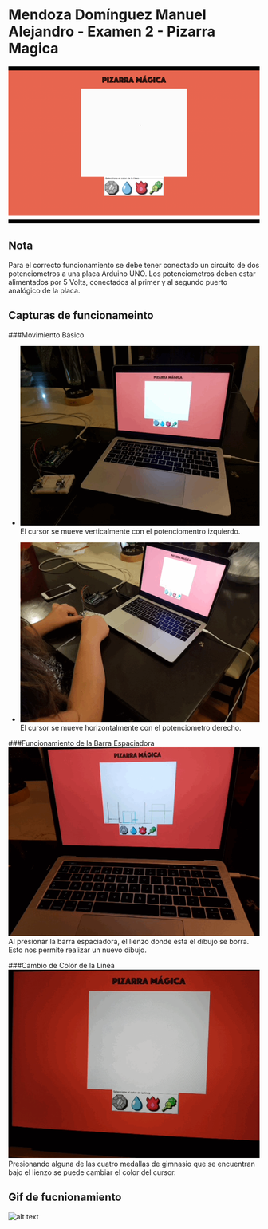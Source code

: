 Mendoza Domínguez Manuel Alejandro - Examen 2 - Pizarra Magica
======
![alt text](ReadmeAssets/p_m_sh.png "Pizarra Magica")

## Nota
Para el correcto funcionamiento se debe tener conectado un circuito de dos potenciometros
a una placa Arduino UNO. Los potenciometros deben estar alimentados por 5 Volts, conectados
al primer y al segundo puerto analógico de la placa.


## Capturas de funcionameinto
###Movimiento Básico
* ![alt text](ReadmeAssets/p_m_1.gif "Pizarra Magica - Movimiento Vertical")
El cursor se mueve verticalmente con el potenciomentro izquierdo.

* ![alt text](ReadmeAssets/p_m_2.gif "Pizarra Magica - Movimiento Horizontal")
El cursor se mueve horizontalmente con el potenciometro derecho.

###Funcionamiento de la Barra Espaciadora
![alt text](ReadmeAssets/p_m_3.gif "Pizarra Magica - Barra Espaciadora")
Al presionar la barra espaciadora, el lienzo donde esta el dibujo se borra. Esto 
nos permite realizar un nuevo dibujo.

###Cambio de Color de la Linea
![alt text](ReadmeAssets/p_m_4.gif "Pizarra Magica - Color de Linea")
Presionando alguna de las cuatro medallas de gimnasio que se encuentran bajo el lienzo
se puede cambiar el color del cursor.




## Gif de fucnionamiento
![alt text](ReadmeAssets/complete_p_m.gif "Pizarra Magica - Funcionamiento Completo")